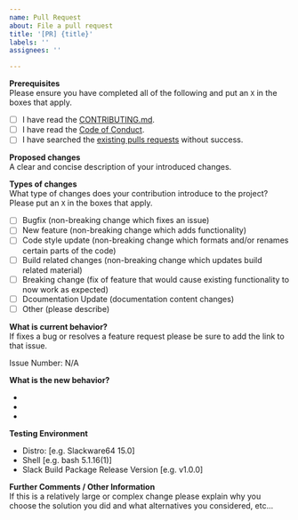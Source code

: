 ```yaml
---
name: Pull Request
about: File a pull request
title: '[PR] {title}'
labels: ''
assignees: ''

---
```

**Prerequisites**  
Please ensure you have completed all of the following and put an `X` in the boxes that apply.
- [ ] I have read the [CONTRIBUTING.md](../../blob/master/CONTRIBUTING.md).
- [ ] I have read the [Code of Conduct](../../blob/master/CODE_OF_CONDUCT.md).
- [ ] I have searched the [existing pulls requests](https://github.com/N-Tek/mathML2dtd/pulls?q=is%3Apr) without success.

**Proposed changes**  
A clear and concise description of your introduced changes.

**Types of changes**  
What type of changes does your contribution introduce to the project? Please put an `X` in the boxes that apply.
- [ ] Bugfix                (non-breaking change which fixes an issue)
- [ ] New feature           (non-breaking change which adds functionality)
- [ ] Code style update     (non-breaking change which formats and/or renames certain parts of the code)
- [ ] Build related changes (non-breaking change which updates build related material)
- [ ] Breaking change       (fix of feature that would cause existing functionality to now work as expected)
- [ ] Dcoumentation Update  (documentation content changes)
- [ ] Other                 (please describe)

**What is current behavior?**  
If fixes a bug or resolves a feature request please be sure to add the link
to that issue.

Issue Number: N/A

**What is the new behavior?**  

 -
 -
 -

**Testing Environment**  
 - Distro: [e.g. Slackware64 15.0]
 - Shell [e.g. bash 5.1.16(1)]
 - Slack Build Package Release Version [e.g. v1.0.0]

**Further Comments / Other Information**  
If this is a relatively large or complex change please explain why you choose the solution you did and
what alternatives you considered, etc...
